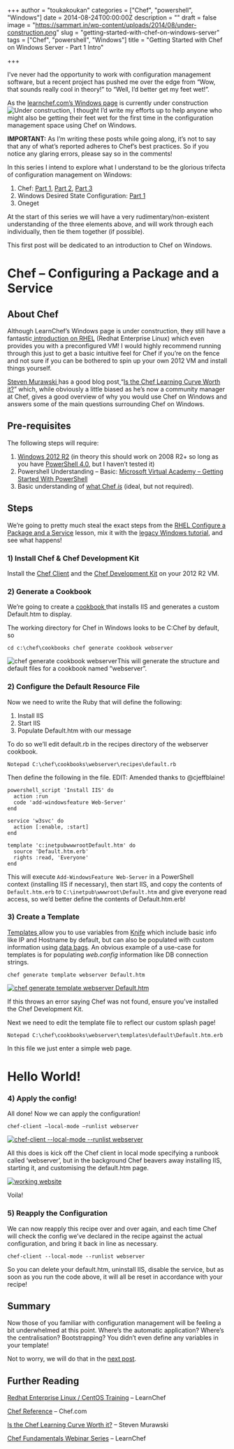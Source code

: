 +++
author = "toukakoukan"
categories = ["Chef", "powershell", "Windows"]
date = 2014-08-24T00:00:00Z
description = ""
draft = false
image = "https://sammart.in/wp-content/uploads/2014/08/under-construction.png"
slug = "getting-started-with-chef-on-windows-server"
tags = ["Chef", "powershell", "Windows"]
title = "Getting Started with Chef on Windows Server - Part 1 Intro"

+++

I’ve never had the opportunity to work with configuration management software, but a recent project has pushed me over the edge from “Wow, that sounds really cool in theory!” to “Well, I’d better get my feet wet!”.

As the [learnchef.com’s Windows page](learnchef.com/windows) is currently under construction![Under construction](/wp-content/uploads/2014/08/under-construction.png?w=300), I thought I’d write my efforts up to help anyone who might also be getting their feet wet for the first time in the configuration management space using Chef on Windows.

**IMPORTANT:** As I’m writing these posts while going along, it’s not to say that any of what’s reported adheres to Chef’s best practices. So if you notice any glaring errors, please say so in the comments!

In this series I intend to explore what I understand to be the glorious trifecta of configuration management on Windows:

1. Chef: [Part 1](http://samuelmartin.wordpress.com/2014/08/24/getting-started-with-chef-on-windows-server/ "Getting Started with Chef on Windows Server &#128;&#147; Part 1 Intro"), [Part 2](http://samuelmartin.wordpress.com/2014/08/25/getting-started-with-chef-on-windows-server-part-2-chef-server-bootstrapping/ "Getting Started with Chef on Windows Server &#128;&#147; Part 2 &#128;&#147; Chef Server & Bootstrapping"), [Part 3](/2014/10/19/getting-started-with-chef-on-windows-server-part-3-vagrant-windows-and-managed-chef/ "Getting Started with Chef on Windows Server &#128;&#147; Part 3 &#128;&#147; Vagrant, Windows, and Managed Chef")
2. Windows Desired State Configuration: [Part 1](/2014/09/08/getting-started-with-dsc-and-windows-management-framework-5-0-part-1-installing-wordpress-with-desired-state-configuration/ "Getting Started with DSC and PowerShell 5.0 &#128;&#147; Part 1 &#128;&#147; Installing WordPress with Desired ")
3. Oneget

At the start of this series we will have a very rudimentary/non-existent understanding of the three elements above, and will work through each individually, then tie them together (if possible).

This first post will be dedicated to an introduction to Chef on Windows.


# Chef – Configuring a Package and a Service


## About Chef

Although LearnChef’s Windows page is under construction, they still have a fantastic[ introduction on RHEL](http://learn.getchef.com/rhel/ "LearnChef - Redhat Enterprise Linux/CentOS") (Redhat Enterprise Linux) which even provides you with a preconfigured VM! I would highly recommend running through this just to get a basic intuitive feel for Chef if you’re on the fence and not sure if you can be bothered to spin up your own 2012 VM and install things yourself.

[Steven Murawski ](http://stevenmurawski.com/)has a good blog post[ ](http://stevenmurawski.com/powershell/2014/7/is-the-chef-learning-curve-worth-it)“[Is the Chef Learning Curve Worth it?](http://stevenmurawski.com/powershell/2014/7/is-the-chef-learning-curve-worth-it)” which, while obviously a little biased as he’s now a community manager at Chef, gives a good overview of why you would use Chef on Windows and answers some of the main questions surrounding Chef on Windows.


## Pre-requisites

The following steps will require:

1. [Windows 2012 R2](http://technet.microsoft.com/en-gb/evalcenter/dn205286.aspx) (in theory this should work on 2008 R2+ so long as you have [PowerShell 4.0](http://www.microsoft.com/en-gb/download/details.aspx?id=40855), but I haven’t tested it)
2. Powershell Understanding – Basic: [Microsoft Virtual Academy – Getting Started With PowerShell](//www.microsoftvirtualacademy.com/training-courses/getting-started-with-powershell-3-0-jump-start)
3. Basic understanding of [what Chef *is*](http://docs.getchef.com/chef_overview.html "An Overview of Chef") (ideal, but not required).


## Steps

We’re going to pretty much steal the exact steps from the [RHEL Configure a Package and a Service](http://learn.getchef.com/rhel/configure-a-package-and-service/) lesson, mix it with the [legacy Windows tutorial](http://learn.getchef.com/legacy/tutorials/create-your-first-cookbook/), and see what happens!

### 1) Install Chef & Chef Development Kit

Install the [Chef Client](http://docs.getchef.com/install_windows.html  "Chef Client") and the [Chef Development Kit](http://downloads.getchef.com/chef-dk/windows/#/) on your 2012 R2 VM.

### 2) Generate a Cookbook

We’re going to create a [cookbook ](http://docs.getchef.com/chef_overview_cookbooks.html)that installs IIS and generates a custom Default.htm to display.

The working directory for Chef in Windows looks to be C:Chef by default, so

```
cd c:\chef\cookbooks chef generate cookbook webserver
```

![chef generate cookbook webserver](/wp-content/uploads/2014/08/chef-generate-cookbook-webserver.png)This will generate the structure and default files for a cookbook named “webserver”.

### 2) Configure the Default Resource File

Now we need to write the Ruby that will define the following:

1. Install IIS
2. Start IIS
3. Populate Default.htm with our message

To do so we’ll edit default.rb in the recipes directory of the webserver cookbook.

```
Notepad C:\chef\cookbooks\webserver\recipes\default.rb
```

Then define the following in the file. EDIT: Amended thanks to @cjeffblaine!

```
powershell_script 'Install IIS' do
  action :run
  code 'add-windowsfeature Web-Server'
end

service 'w3svc' do
  action [:enable, :start]
end

template 'c:inetpubwwwrootDefault.htm' do
  source 'Default.htm.erb'
  rights :read, 'Everyone'
end
```

This will execute `Add-WindowsFeature Web-Server` in a PowerShell context (installing IIS if necessary), then start IIS, and copy the contents of `Default.htm.erb` to `C:\inetpub\wwwroot\Default.htm` and give everyone read access, so we’d better define the contents of Default.htm.erb!

### 3) Create a Template

[Templates ](http://docs.getchef.com/essentials_cookbook_templates.html)allow you to use variables from [Knife](http://docs.getchef.com/knife.html) which include basic info like IP and Hostname by default, but can also be populated with custom information using [data bags](http://docs.getchef.com/knife_data_bag.html). An obvious example of a use-case for templates is for populating *web.config* information like DB connection strings.

```
chef generate template webserver Default.htm
```

[![chef generate template webserver Default.htm](/wp-content/uploads/2014/08/chef-generate-template-webserver-default-htm.png)](/wp-content/uploads/2014/08/chef-generate-template-webserver-default-htm.png)

If this throws an error saying Chef was not found, ensure you’ve installed the Chef Development Kit.

Next we need to edit the template file to reflect our custom splash page!

```
Notepad C:\chef\cookbooks\webserver\templates\default\Default.htm.erb
```

In this file we just enter a simple web page.

  <h1>Hello World!</h1>  

### 4) Apply the config!

All done! Now we can apply the configuration!

```
chef-client –local-mode –runlist webserver
```

[![chef-client --local-mode --runlist webserver](/wp-content/uploads/2014/08/chef-client-local-mode-runlist-webserver.png)](/wp-content/uploads/2014/08/chef-client-local-mode-runlist-webserver.png)

All this does is kick off the Chef client in local mode specifying a runbook called ‘webserver’, but in the background Chef beavers away installing IIS, starting it, and customising the default.htm page.

[![working website](/wp-content/uploads/2014/08/working-website.png)](/wp-content/uploads/2014/08/working-website.png)

Voila!

### 5) Reapply the Configuration

We can now reapply this recipe over and over again, and each time Chef will check the config we’ve declared in the recipe against the actual configuration, and bring it back in line as necessary.

```
chef-client --local-mode --runlist webserver
```

So you can delete your default.htm, uninstall IIS, disable the service, but as soon as you run the code above, it will all be reset in accordance with your recipe!


## Summary

Now those of you familiar with configuration management will be feeling a bit underwhelmed at this point. Where’s the automatic application? Where’s the centralisation? Bootstrapping? You didn’t even define any variables in your template!

Not to worry, we will do that in the [next post](http://samuelmartin.wordpress.com/2014/08/25/getting-started-with-chef-on-windows-server-part-2-chef-server-bootstrapping/ "Getting Started with Chef on Windows Server &#128;&#147; Part 2 &#128;&#147; Chef Server & Bootstrapping").


## Further Reading

[Redhat Enterprise Linux / CentOS Training](http://learn.getchef.com/rhel/) – LearnChef

[Chef Reference](http://docs.getchef.com/) – Chef.com

[Is the Chef Learning Curve Worth it?](http://www.getchef.com/blog/2014/07/14/is-the-chef-learning-curve-worth-it/) – Steven Murawski

[Chef Fundamentals Webinar Series](http://learn.getchef.com/fundamentals-series/) – LearnChef

